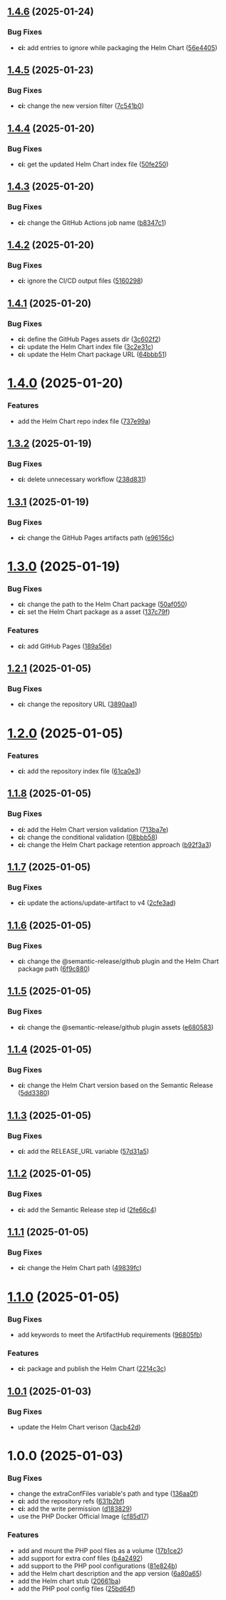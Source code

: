 ## [1.4.6](https://github.com/jacob-cabral/php-fpm/compare/v1.4.5...v1.4.6) (2025-01-24)


### Bug Fixes

* **ci:** add entries to ignore while packaging the Helm Chart ([56e4405](https://github.com/jacob-cabral/php-fpm/commit/56e440533c49501802c07e0de1814adfe2467bdd))

## [1.4.5](https://github.com/jacob-cabral/php-fpm/compare/v1.4.4...v1.4.5) (2025-01-23)


### Bug Fixes

* **ci:** change the new version filter ([7c541b0](https://github.com/jacob-cabral/php-fpm/commit/7c541b0ecf29d18f752b133738c024278f337c8b))

## [1.4.4](https://github.com/jacob-cabral/php-fpm/compare/v1.4.3...v1.4.4) (2025-01-20)


### Bug Fixes

* **ci:** get the updated Helm Chart index file ([50fe250](https://github.com/jacob-cabral/php-fpm/commit/50fe2501ea4972c7b8cee244ceb6647c970111d8))

## [1.4.3](https://github.com/jacob-cabral/php-fpm/compare/v1.4.2...v1.4.3) (2025-01-20)


### Bug Fixes

* **ci:** change the GitHub Actions job name ([b8347c1](https://github.com/jacob-cabral/php-fpm/commit/b8347c1b3cc2ad9979ace56595697002096d788b))

## [1.4.2](https://github.com/jacob-cabral/php-fpm/compare/v1.4.1...v1.4.2) (2025-01-20)


### Bug Fixes

* **ci:** ignore the CI/CD output files ([5160298](https://github.com/jacob-cabral/php-fpm/commit/516029821a7895f1b4df939dfe52484454c110d5))

## [1.4.1](https://github.com/jacob-cabral/php-fpm/compare/v1.4.0...v1.4.1) (2025-01-20)


### Bug Fixes

* **ci:** define the GitHub Pages assets dir ([3c602f2](https://github.com/jacob-cabral/php-fpm/commit/3c602f2edba08bd62a284b6a0f906126435b7cb8))
* **ci:** update the Helm Chart index file ([3c2e31c](https://github.com/jacob-cabral/php-fpm/commit/3c2e31c08bd08b7ee955090f74e63ecc6d4a01e1))
* **ci:** update the Helm Chart package URL ([64bbb51](https://github.com/jacob-cabral/php-fpm/commit/64bbb519cddca11e0cb2caa15082a298f7da946c))

# [1.4.0](https://github.com/jacob-cabral/php-fpm/compare/v1.3.2...v1.4.0) (2025-01-20)


### Features

* add the Helm Chart repo index file ([737e99a](https://github.com/jacob-cabral/php-fpm/commit/737e99ae5a54253feb6b86c517e308a0e2378f84))

## [1.3.2](https://github.com/jacob-cabral/php-fpm/compare/v1.3.1...v1.3.2) (2025-01-19)


### Bug Fixes

* **ci:** delete unnecessary workflow ([238d831](https://github.com/jacob-cabral/php-fpm/commit/238d831fc725468546eb041749ccffa16d1ac077))

## [1.3.1](https://github.com/jacob-cabral/php-fpm/compare/v1.3.0...v1.3.1) (2025-01-19)


### Bug Fixes

* **ci:** change the GitHub Pages artifacts path ([e96156c](https://github.com/jacob-cabral/php-fpm/commit/e96156cc89228e4ace575a20ce390985892523dd))

# [1.3.0](https://github.com/jacob-cabral/php-fpm/compare/v1.2.1...v1.3.0) (2025-01-19)


### Bug Fixes

* **ci:** change the path to the Helm Chart package ([50af050](https://github.com/jacob-cabral/php-fpm/commit/50af050f0609ceb798984fd6dd98363fee40d114))
* **ci:** set the Helm Chart package as a asset ([137c79f](https://github.com/jacob-cabral/php-fpm/commit/137c79f9f6df8001371258ec258dd7f03cb6419d))


### Features

* **ci:** add GitHub Pages ([189a56e](https://github.com/jacob-cabral/php-fpm/commit/189a56edd050fdcf083d9d95707701d0a71db02a))

## [1.2.1](https://github.com/jacob-cabral/php-fpm/compare/v1.2.0...v1.2.1) (2025-01-05)


### Bug Fixes

* **ci:** change the repository URL ([3890aa1](https://github.com/jacob-cabral/php-fpm/commit/3890aa13d636bff38184178d33ab223e04df9721))

# [1.2.0](https://github.com/jacob-cabral/php-fpm/compare/v1.1.8...v1.2.0) (2025-01-05)


### Features

* **ci:** add the repository index file ([61ca0e3](https://github.com/jacob-cabral/php-fpm/commit/61ca0e3607c11018f9ec48cc910ba4b1f84bd1dc))

## [1.1.8](https://github.com/jacob-cabral/php-fpm/compare/v1.1.7...v1.1.8) (2025-01-05)


### Bug Fixes

* **ci:** add the Helm Chart version validation ([713ba7e](https://github.com/jacob-cabral/php-fpm/commit/713ba7e5667941e3f60464a5e6c406eea80f42e5))
* **ci:** change the conditional validation ([08bbb58](https://github.com/jacob-cabral/php-fpm/commit/08bbb58c56174da7f9174f5f2b031223e9ba4108))
* **ci:** change the Helm Chart package retention approach ([b92f3a3](https://github.com/jacob-cabral/php-fpm/commit/b92f3a32797b1c1620fa515c640b382185bf899b))

## [1.1.7](https://github.com/jacob-cabral/php-fpm/compare/v1.1.6...v1.1.7) (2025-01-05)


### Bug Fixes

* **ci:** update the actions/update-artifact to v4 ([2cfe3ad](https://github.com/jacob-cabral/php-fpm/commit/2cfe3ad92c44b5d48b1be3fc8279fe7b42925670))

## [1.1.6](https://github.com/jacob-cabral/php-fpm/compare/v1.1.5...v1.1.6) (2025-01-05)


### Bug Fixes

* **ci:** change the @semantic-release/github plugin and the Helm Chart package path ([6f9c880](https://github.com/jacob-cabral/php-fpm/commit/6f9c880c4dbdccd30d08f281982360a0ec063f96))

## [1.1.5](https://github.com/jacob-cabral/php-fpm/compare/v1.1.4...v1.1.5) (2025-01-05)


### Bug Fixes

* **ci:** change the @semantic-release/github plugin assets ([e680583](https://github.com/jacob-cabral/php-fpm/commit/e680583b27edc409e6c88dad7b5c0b79e4426bb9))

## [1.1.4](https://github.com/jacob-cabral/php-fpm/compare/v1.1.3...v1.1.4) (2025-01-05)


### Bug Fixes

* **ci:** change the Helm Chart version based on the Semantic Release ([5dd3380](https://github.com/jacob-cabral/php-fpm/commit/5dd3380d6119d01d612d0cc85130395f04392153))

## [1.1.3](https://github.com/jacob-cabral/php-fpm/compare/v1.1.2...v1.1.3) (2025-01-05)


### Bug Fixes

* **ci:** add the RELEASE_URL variable ([57d31a5](https://github.com/jacob-cabral/php-fpm/commit/57d31a56e62f098cbf6801b869d2703141a33169))

## [1.1.2](https://github.com/jacob-cabral/php-fpm/compare/v1.1.1...v1.1.2) (2025-01-05)


### Bug Fixes

* **ci:** add the Semantic Release step id ([2fe66c4](https://github.com/jacob-cabral/php-fpm/commit/2fe66c440702e7c7c1e881d94953555c5ac12c83))

## [1.1.1](https://github.com/jacob-cabral/php-fpm/compare/v1.1.0...v1.1.1) (2025-01-05)


### Bug Fixes

* **ci:** change the Helm Chart path ([49839fc](https://github.com/jacob-cabral/php-fpm/commit/49839fc02b71788178c6d6c7f6fd83032149fd32))

# [1.1.0](https://github.com/jacob-cabral/php-fpm/compare/v1.0.1...v1.1.0) (2025-01-05)


### Bug Fixes

* add keywords to meet the ArtifactHub requirements ([96805fb](https://github.com/jacob-cabral/php-fpm/commit/96805fb8c09a7badb38f9ebb9f24bb6236e15a2f))


### Features

* **ci:** package and publish the Helm Chart ([2214c3c](https://github.com/jacob-cabral/php-fpm/commit/2214c3c34dafe54bdf534a1f1163e6d7f761223f))

## [1.0.1](https://github.com/jacob-cabral/php-fpm/compare/v1.0.0...v1.0.1) (2025-01-03)


### Bug Fixes

* update the Helm Chart verison ([3acb42d](https://github.com/jacob-cabral/php-fpm/commit/3acb42d5be94ddd5b851db2b12e546b6cf77d860))

# 1.0.0 (2025-01-03)


### Bug Fixes

* change the extraConfFiles variable's path and type ([136aa0f](https://github.com/jacob-cabral/php-fpm/commit/136aa0f8f03e8028abe279b5270c84ed974c1917))
* **ci:** add the repository refs ([631b2bf](https://github.com/jacob-cabral/php-fpm/commit/631b2bfccb89c212662d99db81dad1bb2c1ea1c8))
* **ci:** add the write permission ([d183829](https://github.com/jacob-cabral/php-fpm/commit/d183829b5f2a1703b6895dee84889113323c5183))
* use the PHP Docker Official Image ([cf85d17](https://github.com/jacob-cabral/php-fpm/commit/cf85d17ce971d2e3a0f1ab889c34c3500e51cc6d))


### Features

* add and mount the PHP pool files as a volume ([17b1ce2](https://github.com/jacob-cabral/php-fpm/commit/17b1ce2b48d590afa669ce791e13e65d8b8fd4a2))
* add support for extra conf files ([b4a2492](https://github.com/jacob-cabral/php-fpm/commit/b4a249223be2f3883475d9af0faf58e4a9892b63))
* add support to the PHP pool configurations ([81e824b](https://github.com/jacob-cabral/php-fpm/commit/81e824bec8653a5cbaa731b56c99abbd46b0c346))
* add the Helm chart description and the app version ([6a80a65](https://github.com/jacob-cabral/php-fpm/commit/6a80a65485df42d2e1e8b8a61e83a0c3ecdc4474))
* add the Helm chart stub ([20661ba](https://github.com/jacob-cabral/php-fpm/commit/20661bae577783564c7cddf3ad4f87c19173eee5))
* add the PHP pool config files ([25bd64f](https://github.com/jacob-cabral/php-fpm/commit/25bd64faa15d4a8c9af63bd19f8ceef30b5d2f91))
